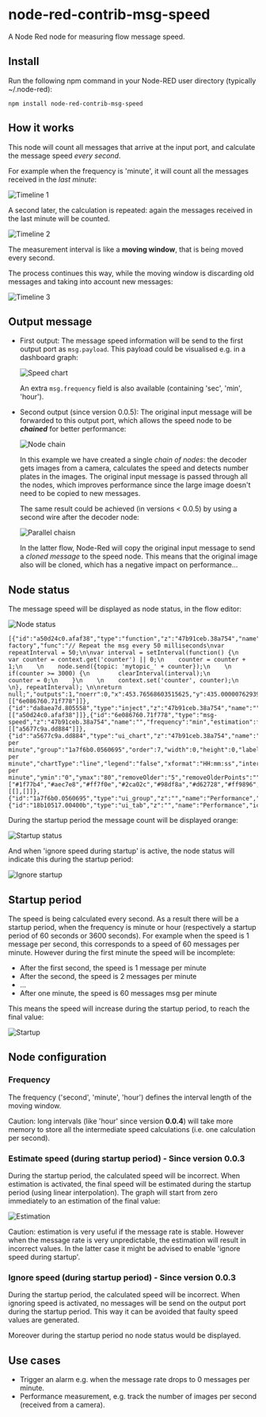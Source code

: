 # node-red-contrib-msg-speed
A Node Red node for measuring flow message speed.

## Install
Run the following npm command in your Node-RED user directory (typically ~/.node-red):
```
npm install node-red-contrib-msg-speed
```
## How it works
This node will count all messages that arrive at the input port, and calculate the message speed *every second*.  

For example when the frequency is 'minute', it will count all the messages received in the *last minute*: 

![Timeline 1](https://raw.githubusercontent.com/bartbutenaers/node-red-contrib-msg-speed/master/images/speed1.png)

A second later, the calculation is repeated: again the messages received in the last minute will be counted.

![Timeline 2](https://raw.githubusercontent.com/bartbutenaers/node-red-contrib-msg-speed/master/images/speed2.png)

The measurement interval is like a **moving window**, that is being moved every second.

The process continues this way, while the moving window is discarding old messages and taking into account new messages:

![Timeline 3](https://raw.githubusercontent.com/bartbutenaers/node-red-contrib-msg-speed/master/images/speed3.png)

## Output message
+ First output: The message speed information will be send to the first output port as `msg.payload`.  This payload could be visualised e.g. in a dashboard graph:

    ![Speed chart](https://raw.githubusercontent.com/bartbutenaers/node-red-contrib-msg-speed/master/images/speed_chart.png)

    An extra `msg.frequency` field is also available (containing 'sec', 'min', 'hour').
+ Second output (since version 0.0.5): The original input message will be forwarded to this output port, which allows the speed node to be ***chained*** for better performance:

    ![Node chain](https://raw.githubusercontent.com/bartbutenaers/node-red-contrib-msg-speed/master/images/speed_chain.png)
    
    In this example we have created a single *chain of nodes*: the decoder gets images from a camera, calculates the speed and detects number plates in the images.  The original input message is passed through all the nodes, which improves performance since the large image doesn't need to be copied to new messages.
    
    The same result could be achieved (in versions < 0.0.5) by using a second wire after the decoder node:
    
    ![Parallel chaisn](https://raw.githubusercontent.com/bartbutenaers/node-red-contrib-msg-speed/master/images/speed_parallel.png)
    
    In the latter flow, Node-Red will copy the original input message to send a *cloned message* to the speed node.  This means that the original image also will be cloned, which has a negative impact on performance...
## Node status
The message speed will be displayed as node status, in the flow editor:

![Node status](https://raw.githubusercontent.com/bartbutenaers/node-red-contrib-msg-speed/master/images/speed4.png)

```
[{"id":"a50d24c0.afaf38","type":"function","z":"47b91ceb.38a754","name":"Msg factory","func":"// Repeat the msg every 50 milliseconds\nvar repeatInterval = 50;\n\nvar interval = setInterval(function() {\n    var counter = context.get('counter') || 0;\n    counter = counter + 1;\n    \n    node.send({topic: 'mytopic_' + counter});\n    \n    if(counter >= 3000) {\n        clearInterval(interval);\n        counter = 0;\n    }\n    \n    context.set('counter', counter);\n    \n}, repeatInterval); \n\nreturn null;","outputs":1,"noerr":0,"x":453.76568603515625,"y":435.00000762939453,"wires":[["6e086760.71f778"]]},{"id":"da8aea7d.805558","type":"inject","z":"47b91ceb.38a754","name":"","topic":"","payload":"Start","payloadType":"str","repeat":"","crontab":"","once":false,"x":277.7657165527344,"y":435.00000762939453,"wires":[["a50d24c0.afaf38"]]},{"id":"6e086760.71f778","type":"msg-speed","z":"47b91ceb.38a754","name":"","frequency":"min","estimation":false,"ignore":false,"x":650.765625,"y":434.75,"wires":[["a5677c9a.dd884"]]},{"id":"a5677c9a.dd884","type":"ui_chart","z":"47b91ceb.38a754","name":"Messages per minute","group":"1a7f6b0.0560695","order":7,"width":0,"height":0,"label":"Messages per minute","chartType":"line","legend":"false","xformat":"HH:mm:ss","interpolate":"linear","nodata":"Messages per minute","ymin":"0","ymax":"80","removeOlder":"5","removeOlderPoints":"","removeOlderUnit":"60","cutout":0,"colors":["#1f77b4","#aec7e8","#ff7f0e","#2ca02c","#98df8a","#d62728","#ff9896","#9467bd","#c5b0d5"],"x":868.5312423706055,"y":434.5429382324219,"wires":[[],[]]},{"id":"1a7f6b0.0560695","type":"ui_group","z":"","name":"Performance","tab":"18b10517.00400b","disp":true,"width":"6"},{"id":"18b10517.00400b","type":"ui_tab","z":"","name":"Performance","icon":"show_chart"}]
```

During the startup period the message count will be displayed orange:

![Startup status](https://raw.githubusercontent.com/bartbutenaers/node-red-contrib-msg-speed/master/images/startup_status.png)

And when 'ignore speed during startup' is active, the node status will indicate this during the startup period:

![Ignore startup](https://raw.githubusercontent.com/bartbutenaers/node-red-contrib-msg-speed/master/images/startup_ignored.png)

## Startup period
The speed is being calculated every second.  As a result there will be a startup period, when the frequency is minute or hour (respectively a startup period of 60 seconds or 3600 seconds).
For example when the speed is 1 message per second, this corresponds to a speed of 60 messages per minute.  However during the first minute the speed will be incomplete:
+ After the first second, the speed is 1 message per minute
+ After the second, the speed is 2 messages per minute
+ ...
+ After one minute, the speed is 60 messages msg per minute

This means the speed will increase during the startup period, to reach the final value:

![Startup](https://raw.githubusercontent.com/bartbutenaers/node-red-contrib-msg-speed/master/images/Startup.png)

## Node configuration

### Frequency
The frequency ('second', 'minute', 'hour') defines the interval length of the moving window.

Caution: long intervals (like 'hour' since version **0.0.4**) will take more memory to store all the intermediate speed calculations (i.e. one calculation per second).

### Estimate speed (during startup period) - Since version 0.0.3
During the startup period, the calculated speed will be incorrect.  When estimation is activated, the final speed will be estimated during the startup period (using linear interpolation).  The graph will start from zero immediately to an estimation of the final value:

![Estimation](https://raw.githubusercontent.com/bartbutenaers/node-red-contrib-msg-speed/master/images/estimation.png)

Caution: estimation is very useful if the message rate is stable.  However when the message rate is very unpredictable, the estimation will result in incorrect values.  In the latter case it might be advised to enable 'ignore speed during startup'.

### Ignore speed (during startup period)  - Since version 0.0.3
During the startup period, the calculated speed will be incorrect.  When ignoring speed is activated, no messages will be send on the output port during the startup period.  This way it can be avoided that faulty speed values are generated.

Moreover during the startup period no node status would be displayed.

## Use cases
* Trigger an alarm e.g. when the message rate drops to 0 messages per minute.
* Performance measurement, e.g. track the number of images per second (received from a camera).
